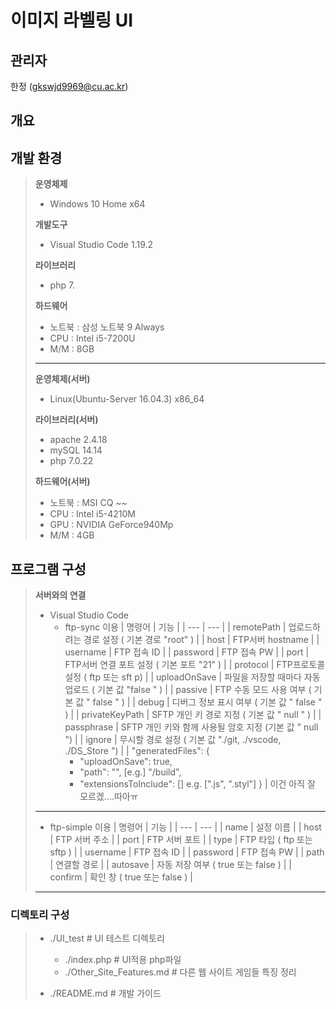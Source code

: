 ﻿# 이미지 라벨링 UI

## 관리자

한정 (gkswjd9969@cu.ac.kr)

## 개요



## 개발 환경
>
> **운영체제**
>- Windows 10 Home x64
>
> **개발도구**
>- Visual Studio Code 1.19.2
>
> **라이브러리**
>- php 7.
>
> **하드웨어**
>- 노트북 : 삼성 노트북 9 Always 
>- CPU : Intel i5-7200U
>- M/M : 8GB
>---
> **운영체제(서버)**
>- Linux(Ubuntu-Server 16.04.3) x86_64
>
> **라이브러리(서버)**
>- apache 2.4.18
>- mySQL 14.14
>- php 7.0.22
>
> **하드웨어(서버)**
>- 노트북 : MSI CQ ~~
>- CPU : Intel i5-4210M
>- GPU : NVIDIA GeForce940Mp
>- M/M : 4GB

## 프로그램 구성
> **서버와의 연결**
>- Visual Studio Code
>   - ftp-sync 이용
>       | 명령어 | 기능 |
>       | --- | --- |
>       | remotePath | 업로드하려는 경로 설정 ( 기본 경로 "root" ) |
>       | host | FTP서버 hostname |
>       | username | FTP 접속 ID |
>       | password | FTP 접속 PW |
>       | port | FTP서버 연결 포트 설정 ( 기본 포트 "21" ) |
>       | protocol | FTP프로토콜 설정 ( ftp 또는 sft p) |
>       | uploadOnSave | 파일을 저장할 때마다 자동 업로드 ( 기본 값 "false " ) |
>       | passive | FTP 수동 모드 사용 여부 ( 기본 값 " false " ) |
>       | debug | 디버그 정보 표시 여부 ( 기본 값 " false " ) |
>       | privateKeyPath | SFTP 개인 키 경로 지정 ( 기본 값 " null " ) |
>       | passphrase | SFTP 개인 키와 함께 사용될 암호 지정 (기본 값 " null ") |
>       | ignore | 무시할 경로 설정 ( 기본 값 "./git, ./vscode, ./DS_Store ") |
>       | "generatedFiles": {
>       - "uploadOnSave": true,
>       - "path": "", [e.g.] "/build",
>       - "extensionsToInclude": [] e.g. [".js", ".styl"] }
>       | 이건 아직 잘 모르겠....따아ㅠ
> ---
>   - ftp-simple 이용
>       | 명령어 | 기능 |
>       | --- | --- |
>       | name | 설정 이름 |
>       | host | FTP 서버 주소 |
>       | port | FTP 서버 포트 |
>       | type | FTP 타입 ( ftp 또는 sftp ) |
>       | username | FTP 접속 ID |
>       | password | FTP 접속 PW |
>       | path | 연결할 경로 |
>       | autosave | 자동 저장 여부 ( true 또는 false ) |
>       | confirm | 확인 창 ( true 또는 false ) |
> ---

### 디렉토리 구성
>- ./UI_test                            # UI 테스트 디렉토리
>   - ./index.php                       # UI적용 php파일
>   - ./Other_Site_Features.md          # 다른 웹 사이트 게임들 특징 정리
>
>- ./README.md                          # 개발 가이드